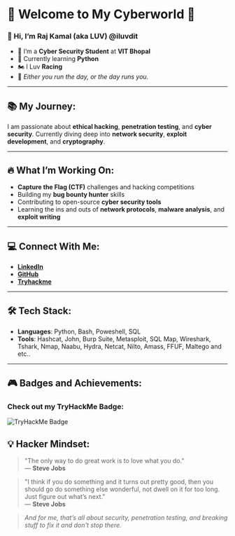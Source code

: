 # 🚨 **Welcome to My Cyberworld** 🚨

### 👋 Hi, I’m **Raj Kamal** (aka **LUV**) @iluvdit  
- 👀 I’m a **Cyber Security Student** at **VIT Bhopal**  
- 🌱 Currently learning **Python**  
- 🏍 I Luv **Racing**  
- 📅 *Either you run the day, or the day runs you.*

---

## 📚 **My Journey:**

I am passionate about **ethical hacking**, **penetration testing**, and **cyber security**. Currently diving deep into **network security**, **exploit development**, and **cryptography**.

---

## 🔥 **What I’m Working On:**
- **Capture the Flag (CTF)** challenges and hacking competitions
- Building my **bug bounty hunter** skills
- Contributing to open-source **cyber security tools**
- Learning the ins and outs of **network protocols**, **malware analysis**, and **exploit writing**

---

## 💻 **Connect With Me:**

- **[LinkedIn](https://www.linkedin.com/in/raj-kamal-iluvdit)**  
- **[GitHub](https://github.com/iluvdit)**
- **[Tryhackme](https://tryhackme.com/p/iluvdit)**

---

## 🛠 **Tech Stack:**

- **Languages**: Python, Bash, Poweshell, SQL
- **Tools**: Hashcat, John, Burp Suite, Metasploit, SQL Map, Wireshark, Tshark, Nmap, Naabu, Hydra, Netcat, Nilto, Amass, FFUF, Maltego and etc..

---

## 🎮 **Badges and Achievements:**

### Check out my **TryHackMe Badge**:
![TryHackMe Badge](https://tryhackme-badges.s3.amazonaws.com/iluvdit.png)


## 💡 **Hacker Mindset:**

> "The only way to do great work is to love what you do."  
> — **Steve Jobs**

> "I think if you do something and it turns out pretty good, then you should go do something else wonderful, not dwell on it for too long. Just figure out what’s next."  
> — **Steve Jobs**

> *And for me, that’s all about security, penetration testing, and breaking stuff to fix it and don't stop there.*

